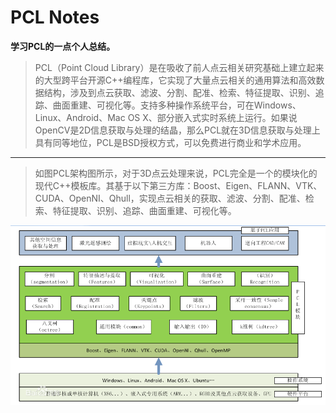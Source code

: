 # PCL Notes

**学习PCL的一点个人总结。**





>  PCL（Point Cloud Library）是在吸收了前人点云相关研究基础上建立起来的大型跨平台开源C++编程库，它实现了大量点云相关的通用算法和高效数据结构，涉及到点云获取、滤波、分割、配准、检索、特征提取、识别、追踪、曲面重建、可视化等。支持多种操作系统平台，可在Windows、Linux、Android、Mac OS X、部分嵌入式实时系统上运行。如果说OpenCV是2D信息获取与处理的结晶，那么PCL就在3D信息获取与处理上具有同等地位，PCL是BSD授权方式，可以免费进行商业和学术应用。



-----




>  如图PCL架构图所示，对于3D点云处理来说，PCL完全是一个的模块化的现代C++模板库。其基于以下第三方库：Boost、Eigen、FLANN、VTK、CUDA、OpenNI、Qhull，实现点云相关的获取、滤波、分割、配准、检索、特征提取、识别、追踪、曲面重建、可视化等。


![](/images/pcl_framework.jpg)

